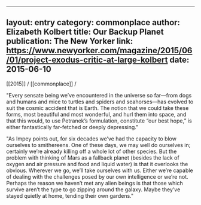 
---
layout: entry
category: commonplace
author: Elizabeth Kolbert
title: Our Backup Planet
publication: The New Yorker
link: https://www.newyorker.com/magazine/2015/06/01/project-exodus-critic-at-large-kolbert
date: 2015-06-10
---

[[2015]] / [[commonplace]] / 

"Every sensate being we’ve encountered in the universe so far—from dogs and humans and mice to turtles and spiders and seahorses—has evolved to suit the cosmic accident that is Earth. The notion that we could take these forms, most beautiful and most wonderful, and hurl them into space, and that this would, to use Petranek’s formulation, constitute “our best hope,” is either fantastically far-fetched or deeply depressing."

"As Impey points out, for six decades we’ve had the capacity to blow ourselves to smithereens. One of these days, we may well do ourselves in; certainly we’re already killing off a whole lot of other species. But the problem with thinking of Mars as a fallback planet (besides the lack of oxygen and air pressure and food and liquid water) is that it overlooks the obvious. Wherever we go, we’ll take ourselves with us. Either we’re capable of dealing with the challenges posed by our own intelligence or we’re not. Perhaps the reason we haven’t met any alien beings is that those which survive aren’t the type to go zipping around the galaxy. Maybe they’ve stayed quietly at home, tending their own gardens."
 
